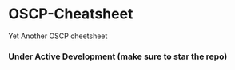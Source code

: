 # OSCP-Cheatsheet
Yet Another OSCP cheetsheet

### Under Active Development (make sure to star the repo)
